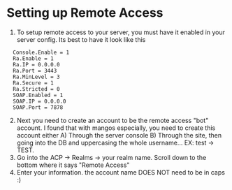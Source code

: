 # Setting up Remote Access

 1. To setup remote access to your server, you must have it enabled in your server config. Its best to have it look like this

```
  Console.Enable = 1
  Ra.Enable = 1
  Ra.IP = 0.0.0.0
  Ra.Port = 3443
  Ra.MinLevel = 3
  Ra.Secure = 1
  Ra.Stricted = 0
  SOAP.Enabled = 1
  SOAP.IP = 0.0.0.0
  SOAP.Port = 7878
```
 2. Next you need to create an account to be the remote access "bot" account. I found that with mangos especially, you need to create this account either A) Through the server console B) Through the site, then going into the DB and uppercasing the whole username... EX: test -> TEST.
 3. Go into the ACP -> Realms -> your realm name. Scroll down to the bottom where it says "Remote Access"
 4. Enter your information. the account name DOES NOT need to be in caps :)